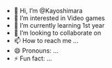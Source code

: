 - 👋 Hi, I’m @Kayoshimara
- 👀 I’m interested in Video games
- 🌱 I’m currently learning 1st year
- 💞️ I’m looking to collaborate on 
- 📫 How to reach me ...
- 😄 Pronouns: ...
- ⚡ Fun fact: ...

<!---
Kayoshimara/Kayoshimara is a ✨ special ✨ repository because its `README.md` (this file) appears on your GitHub profile.
You can click the Preview link to take a look at your changes.
--->
